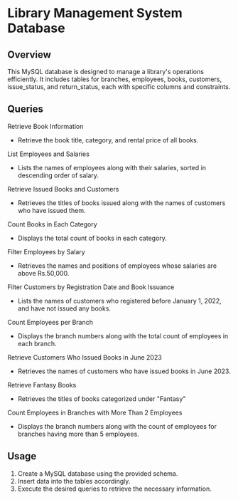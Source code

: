 # Library Management System Database 

## Overview
This MySQL database is designed to manage a library's operations efficiently. It includes tables for branches, employees, books, customers, issue_status, and return_status, each with specific columns and constraints.

## Queries
Retrieve Book Information
- Retrieve the book title, category, and rental price of all books.

List Employees and Salaries
- Lists the names of employees along with their salaries, sorted in descending order of salary.

Retrieve Issued Books and Customers
- Retrieves the titles of books issued along with the names of customers who have issued them.

Count Books in Each Category
- Displays the total count of books in each category.

Filter Employees by Salary
- Retrieves the names and positions of employees whose salaries are above Rs.50,000.

Filter Customers by Registration Date and Book Issuance
- Lists the names of customers who registered before January 1, 2022, and have not issued any books.

Count Employees per Branch
- Displays the branch numbers along with the total count of employees in each branch.

Retrieve Customers Who Issued Books in June 2023
- Retrieves the names of customers who have issued books in June 2023.

Retrieve Fantasy Books
- Retrieves the titles of books categorized under "Fantasy"

Count Employees in Branches with More Than 2 Employees
- Displays the branch numbers along with the count of employees for branches having more than 5 employees.

## Usage
1. Create a MySQL database using the provided schema.
2. Insert data into the tables accordingly.
3. Execute the desired queries to retrieve the necessary information.
